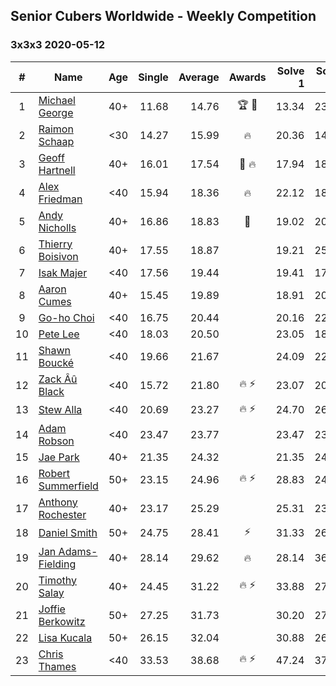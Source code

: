 ## Senior Cubers Worldwide - Weekly Competition
### 3x3x3 2020-05-12

| # | Name | Age | Single | Average | Awards | Solve 1 | Solve 2 | Solve 3 | Solve 4 | Solve 5 | Video |
| :--: | -- | :--: | --: | --: | :--: | --: | --: | --: | --: | --: | :-- |
| 1 | [Michael George](../../persons/michael_george.md) | 40+ | 11.68 | 14.76 | 🏆 🥇 | 13.34 | 23.87 | 13.67 | 11.68 | 17.27 | [Link](https://www.facebook.com/events/546188069600739/permalink/550184852534394/) |
| 2 | [Raimon Schaap](../../persons/raimon_schaap.md) | <30 | 14.27 | 15.99 | 🔥 | 20.36 | 14.78 | 16.19 | 16.99 | 14.27 | [Link](https://www.facebook.com/events/546188069600739/permalink/547513629468183/) |
| 3 | [Geoff Hartnell](../../persons/geoff_hartnell.md) | 40+ | 16.01 | 17.54 | 🥈 🔥 | 17.94 | 18.21 | 16.47 | 16.01 | 21.73 | [Link](https://www.facebook.com/events/546188069600739/permalink/548661302686749/) |
| 4 | [Alex Friedman](../../persons/alex_friedman.md) | <40 | 15.94 | 18.36 | 🔥 | 22.12 | 18.52 | 18.11 | 18.45 | 15.94 | [Link](https://www.facebook.com/events/546188069600739/permalink/550338852518994/) |
| 5 | [Andy Nicholls](../../persons/andy_nicholls.md) | 40+ | 16.86 | 18.83 | 🥉 | 19.02 | 20.43 | 16.86 | 17.05 | 23.57 | [Link](https://www.facebook.com/events/546188069600739/permalink/546950049524541/) |
| 6 | [Thierry Boisivon](../../persons/thierry_boisivon.md) | 40+ | 17.55 | 18.87 |  | 19.21 | 25.68 | 18.69 | 18.71 | 17.55 | [Link](https://www.facebook.com/events/546188069600739/permalink/550020942550785/) |
| 7 | [Isak Majer](../../persons/isak_majer.md) | <40 | 17.56 | 19.44 |  | 19.41 | 17.56 | 28.47 | 18.32 | 20.59 | [Link](https://www.facebook.com/events/546188069600739/permalink/550356445850568/) |
| 8 | [Aaron Cumes](../../persons/aaron_cumes.md) | 40+ | 15.45 | 19.89 |  | 18.91 | 20.05 | 22.20 | 15.45 | 20.72 | [Link](https://www.facebook.com/events/546188069600739/permalink/546336752919204/) |
| 9 | [Go-ho Choi](../../persons/go_ho_choi.md) | <40 | 16.75 | 20.44 |  | 20.16 | 22.40 | 28.21 | 18.76 | 16.75 | [Link](https://www.facebook.com/events/546188069600739/permalink/549348339284712/) |
| 10 | [Pete Lee](../../persons/pete_lee.md) | <40 | 18.03 | 20.50 |  | 23.05 | 18.65 | 19.80 | 18.03 | 29.92 | [Link](https://www.facebook.com/events/546188069600739/permalink/550265109193035/) |
| 11 | [Shawn Boucké](../../persons/shawn_boucke.md) | <40 | 19.66 | 21.67 |  | 24.09 | 22.94 | 19.66 | 21.86 | 20.21 | [Link](https://www.facebook.com/events/546188069600739/permalink/546500692902810/) |
| 12 | [Zack Âû Black](../../persons/zack_au_black.md) | <40 | 15.72 | 21.80 | 🔥 ⚡ | 23.07 | 20.57 | 22.42 | 15.72 | 22.41 | [Link](https://www.facebook.com/events/546188069600739/permalink/550348159184730/) |
| 13 | [Stew Alla](../../persons/stew_alla.md) | <40 | 20.69 | 23.27 | 🔥 ⚡ | 24.70 | 26.14 | 21.96 | 20.69 | 23.15 | [Link](https://www.facebook.com/events/546188069600739/permalink/550354812517398/) |
| 14 | [Adam Robson](../../persons/adam_robson.md) | <40 | 23.47 | 23.77 |  | 23.47 | 23.83 | 23.94 | 23.54 | 27.65 | [Link](https://www.facebook.com/events/546188069600739/permalink/547855982767281/) |
| 15 | [Jae Park](../../persons/jae_park.md) | 40+ | 21.35 | 24.32 |  | 21.35 | 24.93 | DNF | 24.84 | 23.18 | [Link](https://www.facebook.com/events/546188069600739/permalink/547732242779655/) |
| 16 | [Robert Summerfield](../../persons/robert_summerfield.md) | 50+ | 23.15 | 24.96 | 🔥 ⚡ | 28.83 | 24.08 | 26.97 | 23.84 | 23.15 | [Link](https://www.facebook.com/events/546188069600739/permalink/550267339192812/) |
| 17 | [Anthony Rochester](../../persons/anthony_rochester.md) | 40+ | 23.17 | 25.29 |  | 25.31 | 23.49 | 27.07 | 27.15 | 23.17 | [Link](https://www.facebook.com/events/546188069600739/permalink/549145385971674/) |
| 18 | [Daniel Smith](../../persons/daniel_smith.md) | 50+ | 24.75 | 28.41 | ⚡ | 31.33 | 26.32 | 35.81 | 24.75 | 27.59 | [Link](https://www.facebook.com/events/546188069600739/permalink/549601422592737/) |
| 19 | [Jan Adams-Fielding](../../persons/jan_adams_fielding.md) | 40+ | 28.14 | 29.62 | 🔥 | 28.14 | 36.67 | 31.44 | 28.52 | 28.90 | [Link](https://www.facebook.com/events/546188069600739/permalink/549722615913951/) |
| 20 | [Timothy Salay](../../persons/timothy_salay.md) | 40+ | 24.45 | 31.22 | 🔥 ⚡ | 33.88 | 27.27 | 32.50 | 24.45 | 37.96 | [Link](https://www.facebook.com/BigTSpot/videos/10215971290226347/) |
| 21 | [Joffie Berkowitz](../../persons/joffie_berkowitz.md) | 50+ | 27.25 | 31.73 |  | 30.20 | 27.25 | 35.52 | 29.48 | 40.11 | [Link](https://www.facebook.com/events/546188069600739/permalink/550450762507803/) |
| 22 | [Lisa Kucala](../../persons/lisa_kucala.md) | 50+ | 26.15 | 32.04 |  | 30.88 | 26.15 | 37.17 | 31.95 | 33.30 | [Link](https://www.facebook.com/events/546188069600739/permalink/548185812734298/) |
| 23 | [Chris Thames](../../persons/chris_thames.md) | <40 | 33.53 | 38.68 | 🔥 ⚡ | 47.24 | 37.58 | 40.51 | 33.53 | 37.96 | [Link](https://www.facebook.com/events/546188069600739/permalink/548934909326055/) |

<!-- Global site tag (gtag.js) - Google Analytics -->
<script async src="https://www.googletagmanager.com/gtag/js?id=UA-86348435-3"></script>
<script>window.dataLayer = window.dataLayer || []; function gtag() {dataLayer.push(arguments);} gtag('js', new Date()); gtag('config', 'UA-86348435-3');</script>
